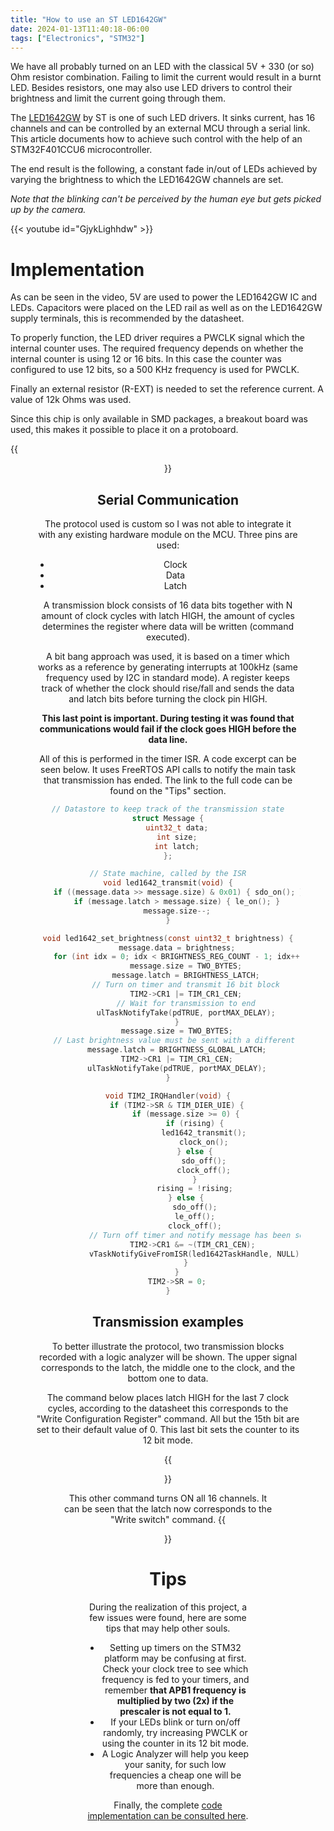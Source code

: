 ```yaml
---
title: "How to use an ST LED1642GW"
date: 2024-01-13T11:40:18-06:00
tags: ["Electronics", "STM32"]
---
```

We have all probably turned on an LED with the classical 5V + 330 (or so) Ohm resistor combination.
Failing to limit the current would result in a burnt LED. Besides resistors, one may also use
LED drivers to control their brightness and limit the current going through them.

The [LED1642GW](https://www.st.com/en/power-management/led1642gw.html) by ST is one of such LED
drivers. It sinks current, has 16 channels and can be controlled by an external MCU through
a serial link. This article documents how to achieve such control with the help of an STM32F401CCU6
microcontroller.

The end result is the following, a constant fade in/out of LEDs achieved by varying the brightness
to which the LED1642GW channels are set. 

*Note that the blinking can't be perceived by the human eye but gets picked up by the camera.*

{{< youtube id="GjykLighhdw" >}}

# Implementation
As can be seen in the video, 5V are used to power the LED1642GW IC and LEDs. Capacitors were placed
on the LED rail as well as on the LED1642GW supply terminals, this is recommended by the datasheet.

To properly function, the LED driver requires a PWCLK signal which the internal counter uses.
The required frequency depends on whether the internal counter is using 12 or 16 bits. In this case
the counter was configured to use 12 bits, so a 500 KHz frequency is used for PWCLK.

Finally an external resistor (R-EXT) is needed to set the reference current.
A value of 12k Ohms was used.

Since this chip is only available in SMD packages, a breakout board was used, this makes it possible
to place it on a protoboard.

{{<figure src="/img/how-to-use-led1642gw/led1642gw.jpg" title="LED1642GW used for the article" align="center">}}

## Serial Communication
The protocol used is custom so I was not able to integrate it with any existing hardware module
on the MCU. Three pins are used:

* Clock
* Data
* Latch

A transmission block consists of 16 data bits together with N amount of clock cycles with latch HIGH,
the amount of cycles determines the register where data will be written (command executed).

A bit bang approach was used, it is based on a timer which works as a reference by generating
interrupts at 100kHz (same frequency used by I2C in standard mode). A register keeps track
of whether the clock should rise/fall and sends the data and latch bits before turning the clock
pin HIGH.

**This last point is important. During testing it was found that communications would fail if the
clock goes HIGH before the data line.**

All of this is performed in the timer ISR. A code excerpt can be seen below. It uses FreeRTOS API
calls to notify the main task that transmission has ended. The link to the full code
can be found on the "Tips" section.

```c
// Datastore to keep track of the transmission state
struct Message {
    uint32_t data;
    int size;
    int latch;
};

// State machine, called by the ISR
void led1642_transmit(void) {
    if ((message.data >> message.size) & 0x01) { sdo_on(); }
    if (message.latch > message.size) { le_on(); }
    message.size--;
}

void led1642_set_brightness(const uint32_t brightness) {
    message.data = brightness;
    for (int idx = 0; idx < BRIGHTNESS_REG_COUNT - 1; idx++) {
        message.size = TWO_BYTES;
        message.latch = BRIGHTNESS_LATCH;
        // Turn on timer and transmit 16 bit block
        TIM2->CR1 |= TIM_CR1_CEN;
        // Wait for transmission to end
        ulTaskNotifyTake(pdTRUE, portMAX_DELAY);
    }
    message.size = TWO_BYTES;
    // Last brightness value must be sent with a different latch, see datasheet
    message.latch = BRIGHTNESS_GLOBAL_LATCH;
    TIM2->CR1 |= TIM_CR1_CEN;
    ulTaskNotifyTake(pdTRUE, portMAX_DELAY);
}

void TIM2_IRQHandler(void) {
    if (TIM2->SR & TIM_DIER_UIE) {
        if (message.size >= 0) {
            if (rising) {
                led1642_transmit();
                clock_on();
            } else {
                sdo_off();
                clock_off();
            }
            rising = !rising;
        } else {
            sdo_off();
            le_off();
            clock_off();
            // Turn off timer and notify message has been sent
            TIM2->CR1 &= ~(TIM_CR1_CEN); 
            vTaskNotifyGiveFromISR(led1642TaskHandle, NULL);
        }
    }
    TIM2->SR = 0;
}
```

## Transmission examples
To better illustrate the protocol, two transmission blocks recorded with a logic analyzer will be
shown. The upper signal corresponds to the latch, the middle one to the clock, and the bottom one
to data.

The command below places latch HIGH for the last 7 clock cycles, according to the datasheet
this corresponds to the "Write Configuration Register" command. All but the 15th bit are set to
their default value of 0. This last bit sets the counter to its 12 bit mode.

{{<figure src="/img/how-to-use-led1642gw/write-config.png" title="Setting the counter to 12 bits" align="center">}}

This other command turns ON all 16 channels. It can be seen that the latch now corresponds to the
"Write switch" command.
{{<figure src="/img/how-to-use-led1642gw/write-switch.png" title="Turning ON all channels" align="center">}}

# Tips
During the realization of this project, a few issues were found, here are some tips that may help
other souls.

* Setting up timers on the STM32 platform may be confusing at first. Check your clock tree to see
  which frequency is fed to your timers, and remember **that APB1 frequency is multiplied by two (2x)
  if the prescaler is not equal to 1.**
* If your LEDs blink or turn on/off randomly, try increasing PWCLK or using the counter in its 12
  bit mode.
* A Logic Analyzer will help you keep your sanity, for such low frequencies a cheap one will be more
  than enough.

Finally, the complete [code implementation can be consulted here](https://github.com/crazybolillo/stm32f401xc/blob/main/src/led1642.c).

